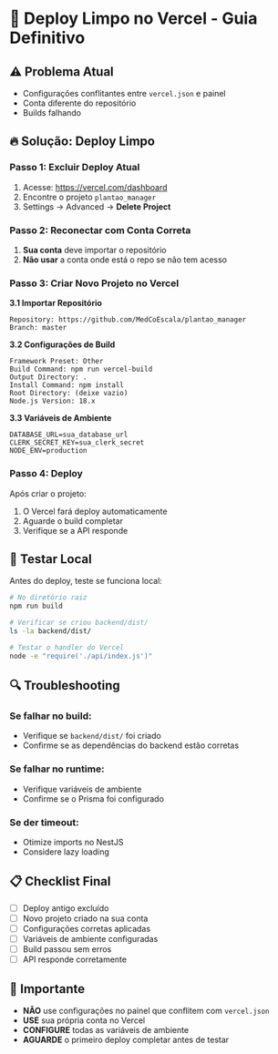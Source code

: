 # 🚀 Deploy Limpo no Vercel - Guia Definitivo

## ⚠️ Problema Atual

- Configurações conflitantes entre `vercel.json` e painel
- Conta diferente do repositório
- Builds falhando

## 🔥 Solução: Deploy Limpo

### Passo 1: Excluir Deploy Atual

1. Acesse: https://vercel.com/dashboard
2. Encontre o projeto `plantao_manager`
3. Settings → Advanced → **Delete Project**

### Passo 2: Reconectar com Conta Correta

1. **Sua conta** deve importar o repositório
2. **Não usar** a conta onde está o repo se não tem acesso

### Passo 3: Criar Novo Projeto no Vercel

**3.1 Importar Repositório**

```
Repository: https://github.com/MedCoEscala/plantao_manager
Branch: master
```

**3.2 Configurações de Build**

```
Framework Preset: Other
Build Command: npm run vercel-build
Output Directory: .
Install Command: npm install
Root Directory: (deixe vazio)
Node.js Version: 18.x
```

**3.3 Variáveis de Ambiente**

```
DATABASE_URL=sua_database_url
CLERK_SECRET_KEY=sua_clerk_secret
NODE_ENV=production
```

### Passo 4: Deploy

Após criar o projeto:

1. O Vercel fará deploy automaticamente
2. Aguarde o build completar
3. Verifique se a API responde

## 🧪 Testar Local

Antes do deploy, teste se funciona local:

```bash
# No diretório raiz
npm run build

# Verificar se criou backend/dist/
ls -la backend/dist/

# Testar o handler do Vercel
node -e "require('./api/index.js')"
```

## 🔍 Troubleshooting

### Se falhar no build:

- Verifique se `backend/dist/` foi criado
- Confirme se as dependências do backend estão corretas

### Se falhar no runtime:

- Verifique variáveis de ambiente
- Confirme se o Prisma foi configurado

### Se der timeout:

- Otimize imports no NestJS
- Considere lazy loading

## 📋 Checklist Final

- [ ] Deploy antigo excluído
- [ ] Novo projeto criado na sua conta
- [ ] Configurações corretas aplicadas
- [ ] Variáveis de ambiente configuradas
- [ ] Build passou sem erros
- [ ] API responde corretamente

## 🚨 Importante

- **NÃO** use configurações no painel que conflitem com `vercel.json`
- **USE** sua própria conta no Vercel
- **CONFIGURE** todas as variáveis de ambiente
- **AGUARDE** o primeiro deploy completar antes de testar
